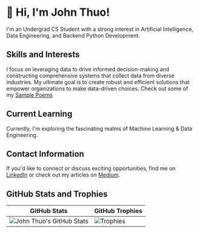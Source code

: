 # 👋 Hi, I'm John Thuo!

I'm an Undergrad CS Student with a strong interest in Artificial Intelligence, Data Engineering, and Backend Python Development. 

## Skills and Interests
I focus on leveraging data to drive informed decision-making and constructing comprehensive systems that collect data from diverse industries. My ultimate goal is to create robust and efficient solutions that empower organizations to make data-driven choices.
Check out some of my [Sample Poems](https://docs.google.com/document/d/1bRqZ1JcTLCGPZ8mE2kqWHdNUo0ufcitm7OVfddiicYA/edit?usp=sharing)

## Current Learning
Currently, I'm exploring the fascinating realms of Machine Learning & Data Engineering. 

## Contact Information
If you'd like to connect or discuss exciting opportunities, find me on [LinkedIn](https://www.linkedin.com/in/john-thuo-427210aa/) or check out my articles on [Medium](https://medium.com/@johnthuo).

## GitHub Stats and Trophies
| GitHub Stats | GitHub Trophies |
| --- | --- |
| ![John Thuo's GitHub Stats](https://github-readme-stats.vercel.app/api?username=john-thuo1&show_icons=true&theme=radical) | ![Trophies](https://github-profile-trophy.vercel.app/?username=john-thuo1) |


